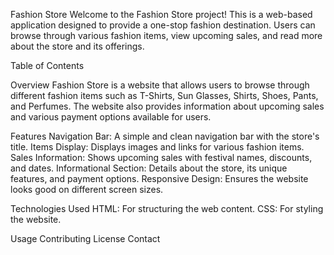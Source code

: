 Fashion Store
Welcome to the Fashion Store project! This is a web-based application designed to provide a one-stop fashion destination. Users can browse through various fashion items, view upcoming sales, and read more about the store and its offerings.

Table of Contents

Overview
Fashion Store is a website that allows users to browse through different fashion items such as T-Shirts, Sun Glasses, Shirts, Shoes, Pants, and Perfumes. The website also provides information about upcoming sales and various payment options available for users.

Features
Navigation Bar: A simple and clean navigation bar with the store's title.
Items Display: Displays images and links for various fashion items.
Sales Information: Shows upcoming sales with festival names, discounts, and dates.
Informational Section: Details about the store, its unique features, and payment options.
Responsive Design: Ensures the website looks good on different screen sizes.

Technologies Used
HTML: For structuring the web content.
CSS: For styling the website.

Usage
Contributing
License
Contact
